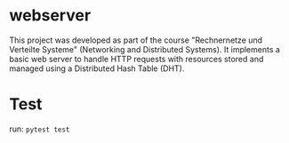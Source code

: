 # webserver
This project was developed as part of the course "Rechnernetze und Verteilte Systeme" (Networking and Distributed Systems). It implements a basic web server to handle HTTP requests with resources stored and managed using a Distributed Hash Table (DHT).

# Test
run: `pytest test`
